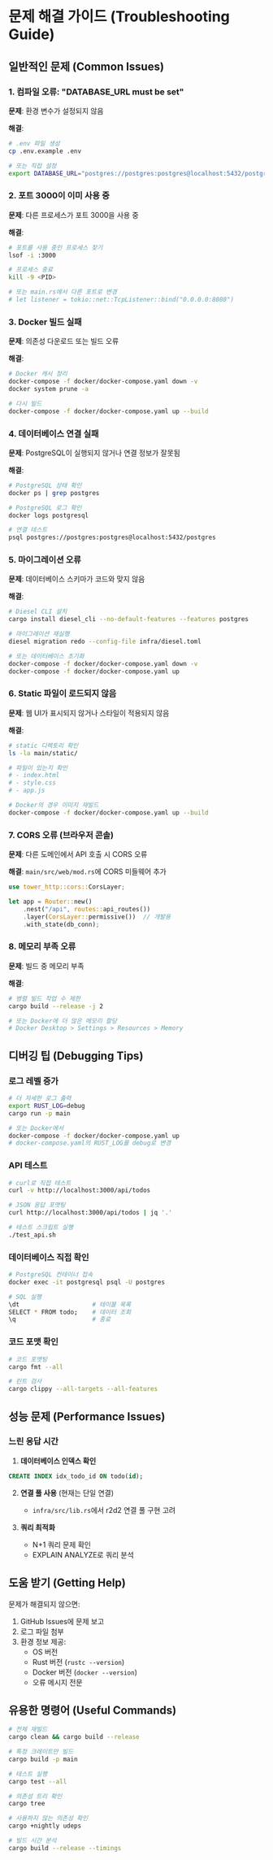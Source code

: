 # 문제 해결 가이드 (Troubleshooting Guide)

## 일반적인 문제 (Common Issues)

### 1. 컴파일 오류: "DATABASE_URL must be set"

**문제**: 환경 변수가 설정되지 않음

**해결**:
```bash
# .env 파일 생성
cp .env.example .env

# 또는 직접 설정
export DATABASE_URL="postgres://postgres:postgres@localhost:5432/postgres"
```

### 2. 포트 3000이 이미 사용 중

**문제**: 다른 프로세스가 포트 3000을 사용 중

**해결**:
```bash
# 포트를 사용 중인 프로세스 찾기
lsof -i :3000

# 프로세스 종료
kill -9 <PID>

# 또는 main.rs에서 다른 포트로 변경
# let listener = tokio::net::TcpListener::bind("0.0.0.0:8080")
```

### 3. Docker 빌드 실패

**문제**: 의존성 다운로드 또는 빌드 오류

**해결**:
```bash
# Docker 캐시 정리
docker-compose -f docker/docker-compose.yaml down -v
docker system prune -a

# 다시 빌드
docker-compose -f docker/docker-compose.yaml up --build
```

### 4. 데이터베이스 연결 실패

**문제**: PostgreSQL이 실행되지 않거나 연결 정보가 잘못됨

**해결**:
```bash
# PostgreSQL 상태 확인
docker ps | grep postgres

# PostgreSQL 로그 확인
docker logs postgresql

# 연결 테스트
psql postgres://postgres:postgres@localhost:5432/postgres
```

### 5. 마이그레이션 오류

**문제**: 데이터베이스 스키마가 코드와 맞지 않음

**해결**:
```bash
# Diesel CLI 설치
cargo install diesel_cli --no-default-features --features postgres

# 마이그레이션 재실행
diesel migration redo --config-file infra/diesel.toml

# 또는 데이터베이스 초기화
docker-compose -f docker/docker-compose.yaml down -v
docker-compose -f docker/docker-compose.yaml up
```

### 6. Static 파일이 로드되지 않음

**문제**: 웹 UI가 표시되지 않거나 스타일이 적용되지 않음

**해결**:
```bash
# static 디렉토리 확인
ls -la main/static/

# 파일이 있는지 확인
# - index.html
# - style.css
# - app.js

# Docker의 경우 이미지 재빌드
docker-compose -f docker/docker-compose.yaml up --build
```

### 7. CORS 오류 (브라우저 콘솔)

**문제**: 다른 도메인에서 API 호출 시 CORS 오류

**해결**: `main/src/web/mod.rs`에 CORS 미들웨어 추가
```rust
use tower_http::cors::CorsLayer;

let app = Router::new()
    .nest("/api", routes::api_routes())
    .layer(CorsLayer::permissive())  // 개발용
    .with_state(db_conn);
```

### 8. 메모리 부족 오류

**문제**: 빌드 중 메모리 부족

**해결**:
```bash
# 병렬 빌드 작업 수 제한
cargo build --release -j 2

# 또는 Docker에 더 많은 메모리 할당
# Docker Desktop > Settings > Resources > Memory
```

## 디버깅 팁 (Debugging Tips)

### 로그 레벨 증가
```bash
# 더 자세한 로그 출력
export RUST_LOG=debug
cargo run -p main

# 또는 Docker에서
docker-compose -f docker/docker-compose.yaml up
# docker-compose.yaml의 RUST_LOG를 debug로 변경
```

### API 테스트
```bash
# curl로 직접 테스트
curl -v http://localhost:3000/api/todos

# JSON 응답 포맷팅
curl http://localhost:3000/api/todos | jq '.'

# 테스트 스크립트 실행
./test_api.sh
```

### 데이터베이스 직접 확인
```bash
# PostgreSQL 컨테이너 접속
docker exec -it postgresql psql -U postgres

# SQL 실행
\dt                    # 테이블 목록
SELECT * FROM todo;    # 데이터 조회
\q                     # 종료
```

### 코드 포맷 확인
```bash
# 코드 포맷팅
cargo fmt --all

# 린트 검사
cargo clippy --all-targets --all-features
```

## 성능 문제 (Performance Issues)

### 느린 응답 시간

1. **데이터베이스 인덱스 확인**
```sql
CREATE INDEX idx_todo_id ON todo(id);
```

2. **연결 풀 사용** (현재는 단일 연결)
   - `infra/src/lib.rs`에서 r2d2 연결 풀 구현 고려

3. **쿼리 최적화**
   - N+1 쿼리 문제 확인
   - EXPLAIN ANALYZE로 쿼리 분석

## 도움 받기 (Getting Help)

문제가 해결되지 않으면:

1. GitHub Issues에 문제 보고
2. 로그 파일 첨부
3. 환경 정보 제공:
   - OS 버전
   - Rust 버전 (`rustc --version`)
   - Docker 버전 (`docker --version`)
   - 오류 메시지 전문

## 유용한 명령어 (Useful Commands)

```bash
# 전체 재빌드
cargo clean && cargo build --release

# 특정 크레이트만 빌드
cargo build -p main

# 테스트 실행
cargo test --all

# 의존성 트리 확인
cargo tree

# 사용하지 않는 의존성 확인
cargo +nightly udeps

# 빌드 시간 분석
cargo build --release --timings
```
